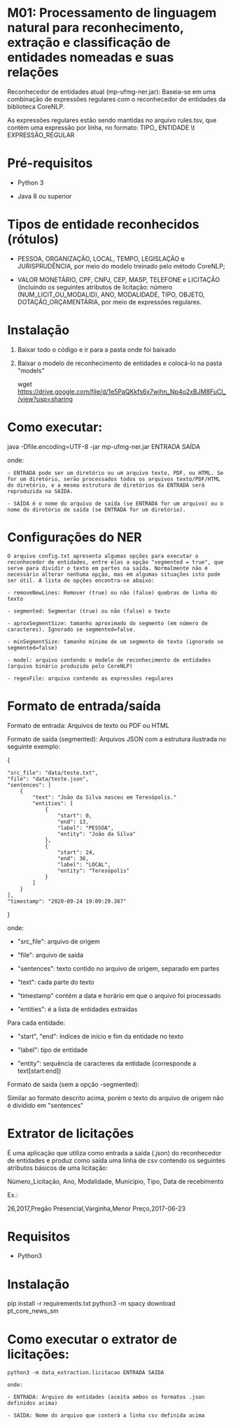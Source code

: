 # M01: Processamento de linguagem natural para reconhecimento, extração e classificação de entidades nomeadas e suas relações

Reconhecedor de entidades atual (mp-ufmg-ner.jar): Baseia-se em uma combinação de expressões regulares com o reconhecedor de entidades da biblioteca CoreNLP.

As expressões regulares estão sendo mantidas no arquivo rules.tsv, que contém uma expressão por linha, no formato: TIPO_ ENTIDADE \t EXPRESSÃO_REGULAR

# Pré-requisitos

- Python 3

- Java 8 ou superior

# Tipos de entidade reconhecidos (rótulos)

- PESSOA, ORGANIZAÇÃO, LOCAL, TEMPO, LEGISLAÇÃO e JURISPRUDÊNCIA, por meio do modelo treinado pelo método CoreNLP;

- VALOR MONETÁRIO, CPF, CNPJ, CEP, MASP, TELEFONE e LICITAÇÃO (incluindo os seguintes atributos de licitação: número (NUM_LICIT_OU_MODALID), ANO, MODALIDADE, TIPO, OBJETO, DOTAÇÃO_ORÇAMENTÁRIA, por meio de expressões regulares.


# Instalação

1) Baixar todo o código e ir para a pasta onde foi baixado


2) Baixar o modelo de reconhecimento de entidades e colocá-lo na pasta "models"

    wget https://drive.google.com/file/d/1e5PaQKkfs6x7wjhn_Np4o2xBJM8FuCI_/view?usp=sharing
    

# Como executar:

   java -Dfile.encoding=UTF-8 -jar mp-ufmg-ner.jar ENTRADA SAÍDA
   
   onde:

    - ENTRADA pode ser um diretório ou um arquivo texto, PDF, ou HTML. Se for um diretório, serão processados todos os arquivos texto/PDF/HTML do diretório, e a mesma estrutura de diretórios da ENTRADA será reproduzida na SAÍDA.

    - SAÍDA é o nome do arquivo de saída (se ENTRADA for um arquivo) ou o nome do diretório de saída (se ENTRADA for um diretório).


# Configurações do NER

    O arquivo config.txt apresenta algumas opções para executar o reconhecedor de entidades, entre elas a opção "segmented = true", que serve para dividir o texto em partes na saída. Normalmente não é necessário alterar nenhuma opção, mas em algumas situações isto pode ser útil. A lista de opções encontra-se abaixo:

    - removeNewLines: Remover (true) ou não (false) quebras de linha do texto

    - segmented: Segmentar (true) ou não (false) o texto

    - aproxSegmentSize: tamanho aproximado do segmento (em número de caracteres). Ignorado se segmented=false.

    - minSegmentSize: tamanho mínimo de um segmento de texto (ignorado se segmented=false)

    - model: arquivo contendo o modelo de reconhecimento de entidades (arquivo binário produzido pelo CoreNLP)

    - regexFile: arquivo contendo as expressões regulares


# Formato de entrada/saída

Formato de entrada: Arquivos de texto ou PDF ou HTML

Formato de saída (segmented): Arquivos JSON com a estrutura ilustrada no seguinte exemplo:

{

    "src_file": "data/teste.txt",
    "file": "data/teste.json",
    "sentences": [
        {
            "text": "João da Silva nasceu em Teresópolis."
            "entities": [
                {
                    "start": 0,  
                    "end": 13,   
                    "label": "PESSOA", 
                    "entity": "João da Silva" 
                },
                {
                    "start": 24,
                    "end": 36,
                    "label": "LOCAL",
                    "entity": "Teresópolis"
                }
            ]
        }
    ],
    "timestamp": "2020-09-24 19:09:29.387"
}


onde:

   - "src_file": arquivo de origem

   - "file": arquivo de saida

   - "sentences": texto contido no arquivo de origem, separado em partes

   - "text": cada parte do texto

   - "timestamp" contém a data e horário em que o arquivo foi processado

   - "entities": é a lista de entidades extraídas

Para cada entidade:

   - "start", "end": índices de início e fim da entidade no texto
   
   - "label": tipo de entidade
   
   - "entity": sequência de caracteres da entidade (corresponde a text[start:end])



Formato de saida (sem a opção -segmented):

Similar ao formato descrito acima, porém o texto do arquivo de origem não é dividido em "sentences"


# Extrator de licitações

É uma aplicação que utiliza como entrada a saída (.json) do reconhecedor de entidades e produz como saída uma linha de csv contendo os seguintes atributos básicos de uma licitação:

Número_Licitação, Ano, Modalidade, Município, Tipo, Data de recebimento

Ex.:

26,2017,Pregão Presencial,Varginha,Menor Preço,2017-06-23


# Requisitos 

- Python3


# Instalação

pip install -r requirements.txt
python3 -m spacy download pt_core_news_sm

# Como executar o extrator de licitações:

    python3 -m data_extraction.licitacao ENTRADA SAIDA
    
    onde:
    
    - ENTRADA: Arquivo de entidades (aceita ambos os formatos .json definidos acima)
   
    - SAIDA: Nome do arquivo que conterá a linha csv definida acima
    





 
